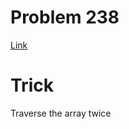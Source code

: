 # Problem 238
[Link](https://leetcode.com/problems/product-of-array-except-self/description/)

# Trick
Traverse the array twice
